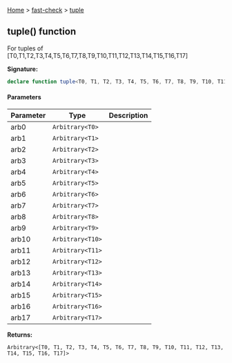 [Home](/) &gt; [fast-check](../fast-check.md) &gt; [tuple](tuple_17.md)

## tuple() function

For tuples of \[T0,T1,T2,T3,T4,T5,T6,T7,T8,T9,T10,T11,T12,T13,T14,T15,T16,T17\]

<b>Signature:</b>

```typescript
declare function tuple<T0, T1, T2, T3, T4, T5, T6, T7, T8, T9, T10, T11, T12, T13, T14, T15, T16, T17>(arb0: Arbitrary<T0>, arb1: Arbitrary<T1>, arb2: Arbitrary<T2>, arb3: Arbitrary<T3>, arb4: Arbitrary<T4>, arb5: Arbitrary<T5>, arb6: Arbitrary<T6>, arb7: Arbitrary<T7>, arb8: Arbitrary<T8>, arb9: Arbitrary<T9>, arb10: Arbitrary<T10>, arb11: Arbitrary<T11>, arb12: Arbitrary<T12>, arb13: Arbitrary<T13>, arb14: Arbitrary<T14>, arb15: Arbitrary<T15>, arb16: Arbitrary<T16>, arb17: Arbitrary<T17>): Arbitrary<[T0, T1, T2, T3, T4, T5, T6, T7, T8, T9, T10, T11, T12, T13, T14, T15, T16, T17]>;
```

#### Parameters

|  Parameter | Type | Description |
|  --- | --- | --- |
|  arb0 | <code>Arbitrary&lt;T0&gt;</code> |  |
|  arb1 | <code>Arbitrary&lt;T1&gt;</code> |  |
|  arb2 | <code>Arbitrary&lt;T2&gt;</code> |  |
|  arb3 | <code>Arbitrary&lt;T3&gt;</code> |  |
|  arb4 | <code>Arbitrary&lt;T4&gt;</code> |  |
|  arb5 | <code>Arbitrary&lt;T5&gt;</code> |  |
|  arb6 | <code>Arbitrary&lt;T6&gt;</code> |  |
|  arb7 | <code>Arbitrary&lt;T7&gt;</code> |  |
|  arb8 | <code>Arbitrary&lt;T8&gt;</code> |  |
|  arb9 | <code>Arbitrary&lt;T9&gt;</code> |  |
|  arb10 | <code>Arbitrary&lt;T10&gt;</code> |  |
|  arb11 | <code>Arbitrary&lt;T11&gt;</code> |  |
|  arb12 | <code>Arbitrary&lt;T12&gt;</code> |  |
|  arb13 | <code>Arbitrary&lt;T13&gt;</code> |  |
|  arb14 | <code>Arbitrary&lt;T14&gt;</code> |  |
|  arb15 | <code>Arbitrary&lt;T15&gt;</code> |  |
|  arb16 | <code>Arbitrary&lt;T16&gt;</code> |  |
|  arb17 | <code>Arbitrary&lt;T17&gt;</code> |  |

<b>Returns:</b>

`Arbitrary<[T0, T1, T2, T3, T4, T5, T6, T7, T8, T9, T10, T11, T12, T13, T14, T15, T16, T17]>`

